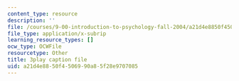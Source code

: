 ```yaml
---
content_type: resource
description: ''
file: /courses/9-00-introduction-to-psychology-fall-2004/a21d4e8850f4506990a85f28e9707085_10507.vtt
file_type: application/x-subrip
learning_resource_types: []
ocw_type: OCWFile
resourcetype: Other
title: 3play caption file
uid: a21d4e88-50f4-5069-90a8-5f28e9707085
---
```

